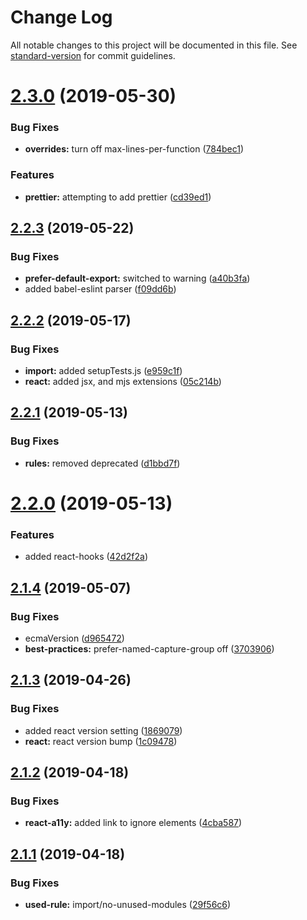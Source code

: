 # Change Log

All notable changes to this project will be documented in this file. See [standard-version](https://github.com/conventional-changelog/standard-version) for commit guidelines.

# [2.3.0](https://github.com/jnmorse/eslint-config-jnmorse/compare/v2.2.3...v2.3.0) (2019-05-30)


### Bug Fixes

* **overrides:** turn off max-lines-per-function ([784bec1](https://github.com/jnmorse/eslint-config-jnmorse/commit/784bec1))


### Features

* **prettier:** attempting to add prettier ([cd39ed1](https://github.com/jnmorse/eslint-config-jnmorse/commit/cd39ed1))



## [2.2.3](https://github.com/jnmorse/eslint-config-jnmorse/compare/v2.2.2...v2.2.3) (2019-05-22)


### Bug Fixes

* **prefer-default-export:** switched to warning ([a40b3fa](https://github.com/jnmorse/eslint-config-jnmorse/commit/a40b3fa))
* added babel-eslint parser ([f09dd6b](https://github.com/jnmorse/eslint-config-jnmorse/commit/f09dd6b))



## [2.2.2](https://github.com/jnmorse/eslint-config-jnmorse/compare/v2.2.1...v2.2.2) (2019-05-17)


### Bug Fixes

* **import:** added setupTests.js ([e959c1f](https://github.com/jnmorse/eslint-config-jnmorse/commit/e959c1f))
* **react:** added jsx, and mjs extensions ([05c214b](https://github.com/jnmorse/eslint-config-jnmorse/commit/05c214b))



## [2.2.1](https://github.com/jnmorse/eslint-config-jnmorse/compare/v2.2.0...v2.2.1) (2019-05-13)


### Bug Fixes

* **rules:** removed deprecated ([d1bbd7f](https://github.com/jnmorse/eslint-config-jnmorse/commit/d1bbd7f))



# [2.2.0](https://github.com/jnmorse/eslint-config-jnmorse/compare/v2.1.4...v2.2.0) (2019-05-13)


### Features

* added react-hooks ([42d2f2a](https://github.com/jnmorse/eslint-config-jnmorse/commit/42d2f2a))



## [2.1.4](https://github.com/jnmorse/eslint-config-jnmorse/compare/v2.1.3...v2.1.4) (2019-05-07)


### Bug Fixes

* ecmaVersion ([d965472](https://github.com/jnmorse/eslint-config-jnmorse/commit/d965472))
* **best-practices:** prefer-named-capture-group off ([3703906](https://github.com/jnmorse/eslint-config-jnmorse/commit/3703906))



## [2.1.3](https://github.com/jnmorse/eslint-config-jnmorse/compare/v2.1.2...v2.1.3) (2019-04-26)


### Bug Fixes

* added react version setting ([1869079](https://github.com/jnmorse/eslint-config-jnmorse/commit/1869079))
* **react:** react version bump ([1c09478](https://github.com/jnmorse/eslint-config-jnmorse/commit/1c09478))



## [2.1.2](https://github.com/jnmorse/eslint-config-jnmorse/compare/v2.1.1...v2.1.2) (2019-04-18)


### Bug Fixes

* **react-a11y:** added link to ignore elements ([4cba587](https://github.com/jnmorse/eslint-config-jnmorse/commit/4cba587))



## [2.1.1](https://github.com/jnmorse/eslint-config-jnmorse/compare/v2.1.0...v2.1.1) (2019-04-18)


### Bug Fixes

* **used-rule:** import/no-unused-modules ([29f56c6](https://github.com/jnmorse/eslint-config-jnmorse/commit/29f56c6))
